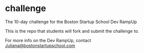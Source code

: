 challenge
=========

The 10-day challenge for the Boston Startup School Dev RampUp

This is the repo that students will fork and submit the challenge to.

For more info on the Dev RampUp, contact Juliana@bostonstartupschool.com